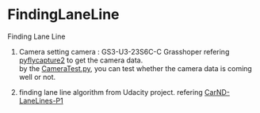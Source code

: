 # FindingLaneLine
Finding Lane Line
1. Camera setting
camera : GS3-U3-23S6C-C Grasshoper
refering [pyflycapture2](https://github.com/jordens/pyflycapture2) to get the camera data.  
by the [CameraTest.py](https://github.com/gsethan17/FindingLaneLine/blob/master/CameraTest.py), you can test whether the camera data is coming well or not.

2. finding lane line algorithm from Udacity project.
refering [CarND-LaneLines-P1](https://github.com/udacity/CarND-LaneLines-P1#finding-lane-lines-on-the-road)
